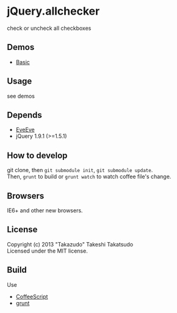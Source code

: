 # jQuery.allchecker

check or uncheck all checkboxes

## Demos

* [Basic](http://takazudo.github.io/jQuery.allchecker/demos/1/)

## Usage

see demos

## Depends

* [EveEve](https://github.com/Takazudo/EveEve)
* jQuery 1.9.1 (>=1.5.1)

## How to develop

git clone, then `git submodule init`, `git submodule update`.  
Then, `grunt` to build or `grunt watch` to watch coffee file's change.

## Browsers

IE6+ and other new browsers.  

## License

Copyright (c) 2013 "Takazudo" Takeshi Takatsudo  
Licensed under the MIT license.

## Build

Use

 * [CoffeeScript][coffeescript]
 * [grunt][grunt]

[coffeescript]: http://coffeescript.org "CoffeeScript"
[grunt]: http://gruntjs.com "grunt"

